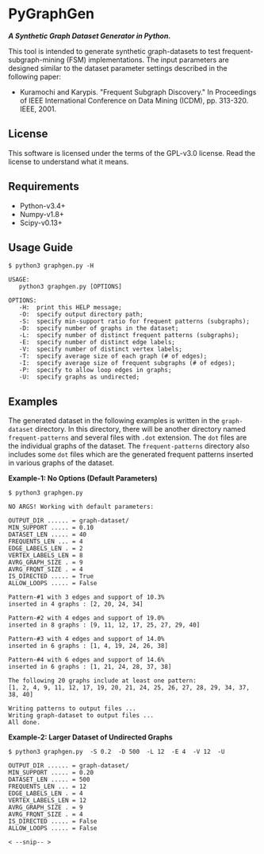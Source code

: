 # PyGraphGen

***A Synthetic Graph Dataset Generator in Python.***

This tool is intended to generate synthetic graph-datasets to test frequent-subgraph-mining (FSM) implementations. The input parameters are designed similar to the dataset parameter settings described in the following paper:

 - Kuramochi and Karypis. "Frequent Subgraph Discovery." In Proceedings of IEEE International Conference on Data Mining (ICDM), pp. 313-320. IEEE, 2001.


## License

This software is licensed under the terms of the GPL-v3.0 license. Read the license to understand what it means.


## Requirements

 - Python-v3.4+
 - Numpy-v1.8+
 - Scipy-v0.13+


## Usage Guide

```
$ python3 graphgen.py -H

USAGE:
   python3 graphgen.py [OPTIONS]

OPTIONS:
   -H:  print this HELP message;
   -O:  specify output directory path;
   -S:  specify min-support ratio for frequent patterns (subgraphs);
   -D:  specify number of graphs in the dataset;
   -L:  specify number of distinct frequent patterns (subgraphs);
   -E:  specify number of distinct edge labels;
   -V:  specify number of distinct vertex labels;
   -T:  specify average size of each graph (# of edges);
   -I:  specify average size of frequent subgraphs (# of edges);
   -P:  specify to allow loop edges in graphs;
   -U:  specify graphs as undirected;

```

## Examples

The generated dataset in the following examples is written in the `graph-dataset` directory. In this directory, there will be another directory named `frequent-patterns` and several files with `.dot` extension. The `dot` files are the individual graphs of the dataset. The `frequent-patterns` directory also includes some `dot` files which are the generated frequent patterns inserted in various graphs of the dataset.

**Example-1: No Options (Default Parameters)**
```
$ python3 graphgen.py 

NO ARGS! Working with default parameters:

OUTPUT_DIR ...... = graph-dataset/
MIN_SUPPORT ..... = 0.10
DATASET_LEN ..... = 40
FREQUENTS_LEN ... = 4
EDGE_LABELS_LEN . = 2
VERTEX_LABELS_LEN = 8
AVRG_GRAPH_SIZE . = 9
AVRG_FRQNT_SIZE . = 4
IS_DIRECTED ..... = True
ALLOW_LOOPS ..... = False 

Pattern-#1 with 3 edges and support of 10.3%
inserted in 4 graphs : [2, 20, 24, 34] 

Pattern-#2 with 4 edges and support of 19.0%
inserted in 8 graphs : [9, 11, 12, 17, 25, 27, 29, 40] 

Pattern-#3 with 4 edges and support of 14.0%
inserted in 6 graphs : [1, 4, 19, 24, 26, 38] 

Pattern-#4 with 6 edges and support of 14.6%
inserted in 6 graphs : [1, 21, 24, 28, 37, 38] 

The following 20 graphs include at least one pattern:
[1, 2, 4, 9, 11, 12, 17, 19, 20, 21, 24, 25, 26, 27, 28, 29, 34, 37, 38, 40] 

Writing patterns to output files ...
Writing graph-dataset to output files ...
All done.
```

**Example-2: Larger Dataset of Undirected Graphs**
```
$ python3 graphgen.py  -S 0.2  -D 500  -L 12  -E 4  -V 12  -U

OUTPUT_DIR ...... = graph-dataset/
MIN_SUPPORT ..... = 0.20
DATASET_LEN ..... = 500
FREQUENTS_LEN ... = 12
EDGE_LABELS_LEN . = 4
VERTEX_LABELS_LEN = 12
AVRG_GRAPH_SIZE . = 9
AVRG_FRQNT_SIZE . = 4
IS_DIRECTED ..... = False
ALLOW_LOOPS ..... = False 

< --snip-- >
```
